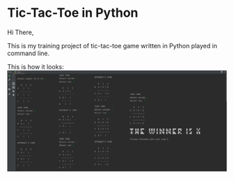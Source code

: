 # Tic-Tac-Toe in Python

Hi There,

This is my training project of tic-tac-toe game written in Python played in command line.

This is how it looks:
![TicTacToe in Python](screen.jpg)